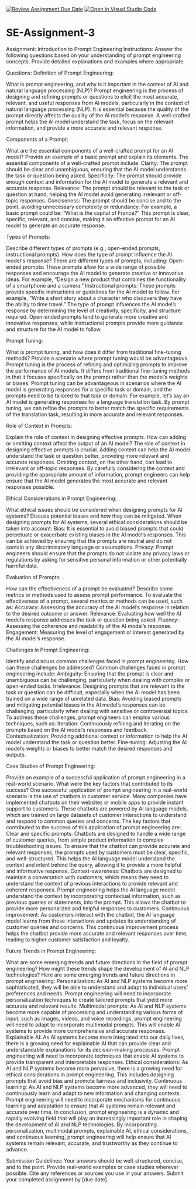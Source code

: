 [![Review Assignment Due Date](https://classroom.github.com/assets/deadline-readme-button-22041afd0340ce965d47ae6ef1cefeee28c7c493a6346c4f15d667ab976d596c.svg)](https://classroom.github.com/a/UpfcA4qp)
[![Open in Visual Studio Code](https://classroom.github.com/assets/open-in-vscode-2e0aaae1b6195c2367325f4f02e2d04e9abb55f0b24a779b69b11b9e10269abc.svg)](https://classroom.github.com/online_ide?assignment_repo_id=15315017&assignment_repo_type=AssignmentRepo)
# SE-Assignment-3
Assignment: Introduction to Prompt Engineering
Instructions:
Answer the following questions based on your understanding of prompt engineering concepts. Provide detailed explanations and examples where appropriate.

Questions:
Definition of Prompt Engineering:

What is prompt engineering, and why is it important in the context of AI and natural language processing (NLP)?
Prompt engineering is the process of designing and refining prompts or questions to elicit the most accurate, relevant, and useful responses from AI models, particularly in the context of natural language processing (NLP). It is essential because the quality of the prompt directly affects the quality of the AI model’s response. A well-crafted prompt helps the AI model understand the task, focus on the relevant information, and provide a more accurate and relevant response.

Components of a Prompt:

What are the essential components of a well-crafted prompt for an AI model? Provide an example of a basic prompt and explain its elements.
The essential components of a well-crafted prompt include:
Clarity: The prompt should be clear and unambiguous, ensuring that the AI model understands the task or question being asked.
Specificity: The prompt should provide enough context and information for the AI model to generate a relevant and accurate response.
Relevance: The prompt should be relevant to the task or question at hand, helping the AI model avoid generating irrelevant or off-topic responses.
Conciseness: The prompt should be concise and to the point, avoiding unnecessary complexity or redundancy.
For example, a basic prompt could be: “What is the capital of France?” This prompt is clear, specific, relevant, and concise, making it an effective prompt for an AI model to generate an accurate response.

Types of Prompts:

Describe different types of prompts (e.g., open-ended prompts, instructional prompts). How does the type of prompt influence the AI model's response?
There are different types of prompts, including:
Open-ended prompts: These prompts allow for a wide range of possible responses and encourage the AI model to generate creative or innovative ideas. For example, “Design a new product that combines the functionality of a smartphone and a camera.”
Instructional prompts: These prompts provide specific instructions or guidelines for the AI model to follow. For example, “Write a short story about a character who discovers they have the ability to time travel.”
The type of prompt influences the AI model’s response by determining the level of creativity, specificity, and structure required. Open-ended prompts tend to generate more creative and innovative responses, while instructional prompts provide more guidance and structure for the AI model to follow.

Prompt Tuning:

What is prompt tuning, and how does it differ from traditional fine-tuning methods? Provide a scenario where prompt tuning would be advantageous.
Prompt tuning is the process of refining and optimizing prompts to improve the performance of AI models. It differs from traditional fine-tuning methods in that it focuses specifically on the prompt rather than the model’s weights or biases. Prompt tuning can be advantageous in scenarios where the AI model is generating responses for a specific task or domain, and the prompts need to be tailored to that task or domain.
For example, let’s say an AI model is generating responses for a language translation task. By prompt tuning, we can refine the prompts to better match the specific requirements of the translation task, resulting in more accurate and relevant responses.

Role of Context in Prompts:

Explain the role of context in designing effective prompts. How can adding or omitting context affect the output of an AI model?
The role of context in designing effective prompts is crucial. Adding context can help the AI model understand the task or question better, providing more relevant and accurate responses. Omitting context, on the other hand, can lead to irrelevant or off-topic responses. By carefully considering the context and providing the appropriate amount of information, prompt engineers can help ensure that the AI model generates the most accurate and relevant responses possible.

Ethical Considerations in Prompt Engineering:

What ethical issues should be considered when designing prompts for AI systems? Discuss potential biases and how they can be mitigated.
When designing prompts for AI systems, several ethical considerations should be taken into account:
Bias: It is essential to avoid biased prompts that could perpetuate or exacerbate existing biases in the AI model’s responses. This can be achieved by ensuring that the prompts are neutral and do not contain any discriminatory language or assumptions.
Privacy: Prompt engineers should ensure that the prompts do not violate any privacy laws or regulations by asking for sensitive personal information or other potentially harmful data.

Evaluation of Prompts:

How can the effectiveness of a prompt be evaluated? Describe some metrics or methods used to assess prompt performance.
To evaluate the effectiveness of a prompt, several metrics or methods can be used, such as:
Accuracy: Assessing the accuracy of the AI model’s response in relation to the desired outcome or answer.
Relevance: Evaluating how well the AI model’s response addresses the task or question being asked.
Fluency: Assessing the coherence and readability of the AI model’s response.
Engagement: Measuring the level of engagement or interest generated by the AI model’s response.

Challenges in Prompt Engineering:

Identify and discuss common challenges faced in prompt engineering. How can these challenges be addressed?
Common challenges faced in prompt engineering include:
Ambiguity: Ensuring that the prompt is clear and unambiguous can be challenging, particularly when dealing with complex or open-ended tasks.
Irrelevance: Designing prompts that are relevant to the task or question can be difficult, especially when the AI model has been trained on a wide range of unrelated data.
Bias: Avoiding biased prompts and mitigating potential biases in the AI model’s responses can be challenging, particularly when dealing with sensitive or controversial topics.
To address these challenges, prompt engineers can employ various techniques, such as:
Iteration: Continuously refining and iterating on the prompts based on the AI model’s responses and feedback.
Contextualization: Providing additional context or information to help the AI model understand the task or question better.
Fine-tuning: Adjusting the AI model’s weights or biases to better match the desired responses and outputs.

Case Studies of Prompt Engineering:

Provide an example of a successful application of prompt engineering in a real-world scenario. What were the key factors that contributed to its success?
One successful application of prompt engineering in a real-world scenario is the use of chatbots in customer service. Many companies have implemented chatbots on their websites or mobile apps to provide instant support to customers. These chatbots are powered by AI language models, which are trained on large datasets of customer interactions to understand and respond to common queries and concerns.
The key factors that contributed to the success of this application of prompt engineering are:
Clear and specific prompts: Chatbots are designed to handle a wide range of customer queries, from simple product information to complex troubleshooting issues. To ensure that the chatbot can provide accurate and relevant responses, the prompts used by customers must be clear, specific, and well-structured. This helps the AI language model understand the context and intent behind the query, allowing it to provide a more helpful and informative response.
Context-awareness: Chatbots are designed to maintain a conversation with customers, which means they need to understand the context of previous interactions to provide relevant and coherent responses. Prompt engineering helps the AI language model understand the context by incorporating contextual information, such as previous queries or statements, into the prompt. This allows the chatbot to provide more personalized and helpful responses to customers.
Continuous improvement: As customers interact with the chatbot, the AI language model learns from these interactions and updates its understanding of customer queries and concerns. This continuous improvement process helps the chatbot provide more accurate and relevant responses over time, leading to higher customer satisfaction and loyalty.

Future Trends in Prompt Engineering:

What are some emerging trends and future directions in the field of prompt engineering? How might these trends shape the development of AI and NLP technologies?
Here are some emerging trends and future directions in prompt engineering:
Personalization: As AI and NLP systems become more sophisticated, they will be able to understand and adapt to individual users’ preferences and needs. Prompt engineering will need to incorporate personalization techniques to create tailored prompts that yield more accurate and relevant results.
Multimodal prompts: As AI and NLP systems become more capable of processing and understanding various forms of input, such as images, videos, and voice recordings, prompt engineering will need to adapt to incorporate multimodal prompts. This will enable AI systems to provide more comprehensive and accurate responses.
Explainable AI: As AI systems become more integrated into our daily lives, there is a growing need for explainable AI that can provide clear and understandable explanations for its decision-making processes. Prompt engineering will need to incorporate techniques that enable AI systems to provide transparent and interpretable responses.
Ethical considerations: As AI and NLP systems become more pervasive, there is a growing need for ethical considerations in prompt engineering. This includes designing prompts that avoid bias and promote fairness and inclusivity.
Continuous learning: As AI and NLP systems become more advanced, they will need to continuously learn and adapt to new information and changing contexts. Prompt engineering will need to incorporate mechanisms for continuous learning and adaptation to ensure that AI systems remain relevant and accurate over time.
In conclusion, prompt engineering is a dynamic and rapidly evolving field that will play an increasingly important role in shaping the development of AI and NLP technologies. By incorporating personalization, multimodal prompts, explainable AI, ethical considerations, and continuous learning, prompt engineering will help ensure that AI systems remain relevant, accurate, and trustworthy as they continue to advance.

Submission Guidelines:
Your answers should be well-structured, concise, and to the point.
Provide real-world examples or case studies wherever possible.
Cite any references or sources you use in your answers.
Submit your completed assignment by [due date].

